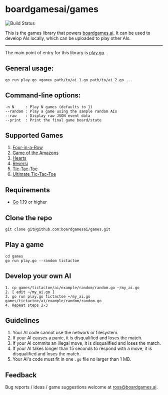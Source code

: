# boardgamesai/games

![Build Status](https://travis-ci.com/boardgamesai/games.svg?branch=master)

This is the games library that powers [boardgames.ai](https://boardgames.ai). It can be used to develop AIs locally, which can be uploaded to play other AIs.

---

The main point of entry for this library is [play.go](play.go).

## General usage:
```
go run play.go <game> path/to/ai_1.go path/to/ai_2.go ...
```

## Command-line options:
```
-n N     : Play N games (defaults to 1)
--random : Play a game using the sample random AIs
--raw    : Display raw JSON event data
--print  : Print the final game board/state
```

## Supported Games
1. [Four-in-a-Row](fourinarow)
1. [Game of the Amazons](amazons)
1. [Hearts](hearts)
1. [Reversi](reversi)
1. [Tic-Tac-Toe](tictactoe)
1. [Ultimate Tic-Tac-Toe](ulttictactoe)

## Requirements
* [Go](https://go.dev) 1.19 or higher

## Clone the repo
```
git clone git@github.com:boardgamesai/games.git
```

## Play a game
```
cd games
go run play.go --random tictactoe
```

## Develop your own AI
```
1. cp games/tictactoe/ai/example/random/random.go ~/my_ai.go
2. [ edit ~/my_ai.go ]
3. go run play.go tictactoe ~/my_ai.go games/tictactoe/ai/example/random/random.go
4. Repeat steps 2-3
```

## Guidelines
1. Your AI code cannot use the network or filesystem.
1. If your AI causes a panic, it is disqualified and loses the match.
1. If your AI commits an illegal move, it is disqualified and loses the match.
1. If your AI takes longer than 15 seconds to respond with a move, it is disqualified and loses the match.
1. Your AI's code must fit in one `.go` file no larger than 1 MB.

## Feedback
Bug reports / ideas / game suggestions welcome at ross@boardgames.ai.